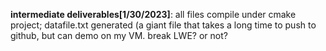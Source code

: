 **intermediate deliverables[1/30/2023]**: all files compile under cmake project; datafile.txt generated (a giant file that takes a long time to push to github, but can demo on my VM. 
break LWE? or not? 
